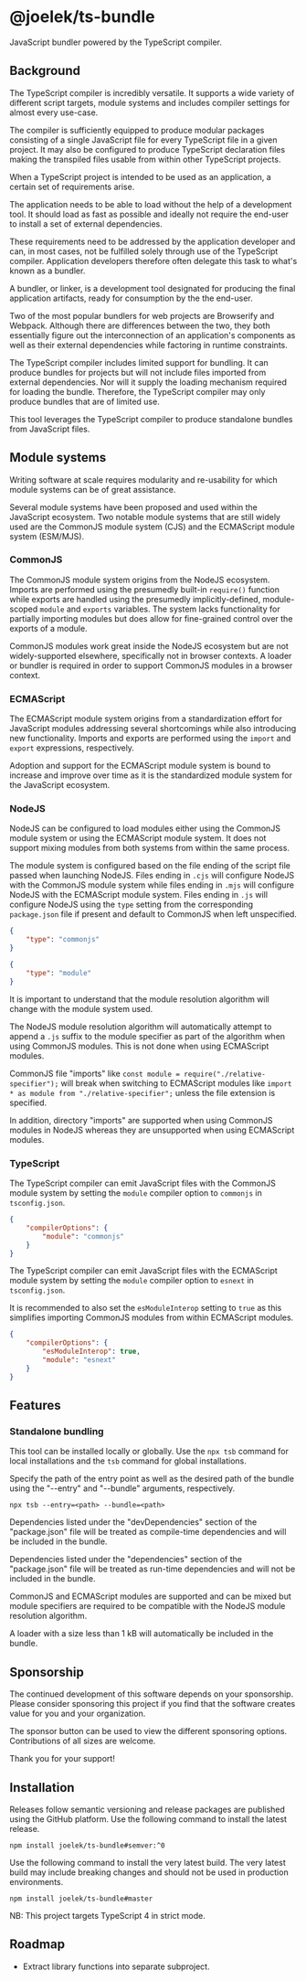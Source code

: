 # @joelek/ts-bundle

JavaScript bundler powered by the TypeScript compiler.

## Background

The TypeScript compiler is incredibly versatile. It supports a wide variety of different script targets, module systems and includes compiler settings for almost every use-case.

The compiler is sufficiently equipped to produce modular packages consisting of a single JavaScript file for every TypeScript file in a given project. It may also be configured to produce TypeScript declaration files making the transpiled files usable from within other TypeScript projects.

When a TypeScript project is intended to be used as an application, a certain set of requirements arise.

The application needs to be able to load without the help of a development tool. It should load as fast as possible and ideally not require the end-user to install a set of external dependencies.

These requirements need to be addressed by the application developer and can, in most cases, not be fulfilled solely through use of the TypeScript compiler. Application developers therefore often delegate this task to what's known as a bundler.

A bundler, or linker, is a development tool designated for producing the final application artifacts, ready for consumption by the the end-user.

Two of the most popular bundlers for web projects are Browserify and Webpack. Although there are differences between the two, they both essentially figure out the interconnection of an application's components as well as their external dependencies while factoring in runtime constraints.

The TypeScript compiler includes limited support for bundling. It can produce bundles for projects but will not include files imported from external dependencies. Nor will it supply the loading mechanism required for loading the bundle. Therefore, the TypeScript compiler may only produce bundles that are of limited use.

This tool leverages the TypeScript compiler to produce standalone bundles from JavaScript files.

## Module systems

Writing software at scale requires modularity and re-usability for which module systems can be of great assistance.

Several module systems have been proposed and used within the JavaScript ecosystem. Two notable module systems that are still widely used are the CommonJS module system (CJS) and the ECMAScript module system (ESM/MJS).

### CommonJS

The CommonJS module system origins from the NodeJS ecosystem. Imports are performed using the presumedly built-in `require()` function while exports are handled using the presumedly implicitly-defined, module-scoped `module` and `exports` variables. The system lacks functionality for partially importing modules but does allow for fine-grained control over the exports of a module.

CommonJS modules work great inside the NodeJS ecosystem but are not widely-supported elsewhere, specifically not in browser contexts. A loader or bundler is required in order to support CommonJS modules in a browser context.

### ECMAScript

The ECMAScript module system origins from a standardization effort for JavaScript modules addressing several shortcomings while also introducing new functionality. Imports and exports are performed using the `import` and `export` expressions, respectively.

Adoption and support for the ECMAScript module system is bound to increase and improve over time as it is the standardized module system for the JavaScript ecosystem.

### NodeJS

NodeJS can be configured to load modules either using the CommonJS module system or using the ECMAScript module system. It does not support mixing modules from both systems from within the same process.

The module system is configured based on the file ending of the script file passed when launching NodeJS. Files ending in `.cjs` will configure NodeJS with the CommonJS module system while files ending in `.mjs` will configure NodeJS with the ECMAScript module system. Files ending in `.js` will configure NodeJS using the `type` setting from the corresponding `package.json` file if present and default to CommonJS when left unspecified.

```json
{
	"type": "commonjs"
}
```

```json
{
	"type": "module"
}
```

It is important to understand that the module resolution algorithm will change with the module system used.

The NodeJS module resolution algorithm will automatically attempt to append a `.js` suffix to the module specifier as part of the algorithm when using CommonJS modules. This is not done when using ECMAScript modules.

CommonJS file "imports" like `const module = require("./relative-specifier");` will break when switching to ECMAScript modules like `import * as module from "./relative-specifier";` unless the file extension is specified.

In addition, directory "imports" are supported when using CommonJS modules in NodeJS whereas they are unsupported when using ECMAScript modules.

### TypeScript

The TypeScript compiler can emit JavaScript files with the CommonJS module system by setting the `module` compiler option to `commonjs` in `tsconfig.json`.

```json
{
	"compilerOptions": {
		"module": "commonjs"
	}
}
```

The TypeScript compiler can emit JavaScript files with the ECMAScript module system by setting the `module` compiler option to `esnext` in `tsconfig.json`.

It is recommended to also set the `esModuleInterop` setting to `true` as this simplifies importing CommonJS modules from within ECMAScript modules.

```json
{
	"compilerOptions": {
		"esModuleInterop": true,
		"module": "esnext"
	}
}
```

## Features

### Standalone bundling

This tool can be installed locally or globally. Use the `npx tsb` command for local installations and the `tsb` command for global installations.

Specify the path of the entry point as well as the desired path of the bundle using the "--entry" and "--bundle" arguments, respectively.

```
npx tsb --entry=<path> --bundle=<path>
```

Dependencies listed under the "devDependencies" section of the "package.json" file will be treated as compile-time dependencies and will be included in the bundle.

Dependencies listed under the "dependencies" section of the "package.json" file will be treated as run-time dependencies and will not be included in the bundle.

CommonJS and ECMAScript modules are supported and can be mixed but module specifiers are required to be compatible with the NodeJS module resolution algorithm.

A loader with a size less than 1 kB will automatically be included in the bundle.

## Sponsorship

The continued development of this software depends on your sponsorship. Please consider sponsoring this project if you find that the software creates value for you and your organization.

The sponsor button can be used to view the different sponsoring options. Contributions of all sizes are welcome.

Thank you for your support!

## Installation

Releases follow semantic versioning and release packages are published using the GitHub platform. Use the following command to install the latest release.

```
npm install joelek/ts-bundle#semver:^0
```

Use the following command to install the very latest build. The very latest build may include breaking changes and should not be used in production environments.

```
npm install joelek/ts-bundle#master
```

NB: This project targets TypeScript 4 in strict mode.

## Roadmap

* Extract library functions into separate subproject.

